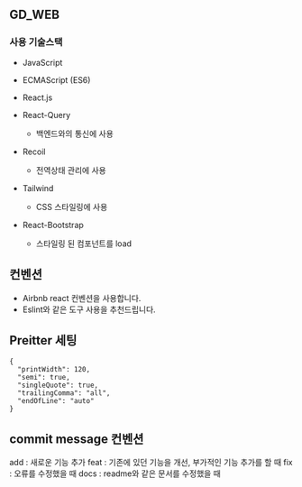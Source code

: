 ## GD_WEB

### 사용 기술스택

- JavaScript

- ECMAScript (ES6)

- React.js

- React-Query

  - 백엔드와의 통신에 사용

- Recoil

  - 전역상태 관리에 사용

- Tailwind

  - CSS 스타일링에 사용

- React-Bootstrap

  - 스타일링 된 컴포넌트를 load

## 컨벤션

- Airbnb react 컨벤션을 사용합니다.
- Eslint와 같은 도구 사용을 추천드립니다.

## Preitter 세팅

```
{
  "printWidth": 120,
  "semi": true,
  "singleQuote": true,
  "trailingComma": "all",
  "endOfLine": "auto"
}
```

## commit message 컨벤션

add : 새로운 기능 추가
feat : 기존에 있던 기능을 개선, 부가적인 기능 추가를 할 때
fix : 오류를 수정했을 때
docs : readme와 같은 문서를 수정했을 때
